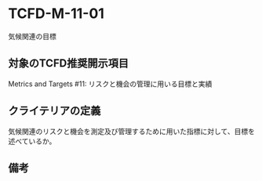 # TCFD-M-11-01

気候関連の目標

## 対象のTCFD推奨開示項目

Metrics and Targets #11: リスクと機会の管理に用いる目標と実績

## クライテリアの定義

気候関連のリスクと機会を測定及び管理するために用いた指標に対して、目標を述べているか。

## 備考

